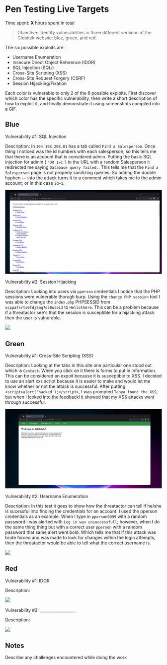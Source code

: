 # Pen Testing Live Targets

Time spent: **X** hours spent in total

> Objective: Identify vulnerabilities in three different versions of the Globitek website: blue, green, and red.

The six possible exploits are:

* Username Enumeration
* Insecure Direct Object Reference (IDOR)
* SQL Injection (SQLi)
* Cross-Site Scripting (XSS)
* Cross-Site Request Forgery (CSRF)
* Session Hijacking/Fixation

Each color is vulnerable to only 2 of the 6 possible exploits. First discover which color has the specific vulnerability, then write a short description of how to exploit it, and finally demonstrate it using screenshots compiled into a GIF.

## Blue

Vulnerability #1: SQL Injection

Description:
In ` 104.198.208.81 ` has a tab called ` Find a Salesperson `. Once thing I noticed was the id numbers with each salesperson, so this tells me that there is an account that is considered admin. Putting the basic SQL injection for admin ( ` 'OR 1=1' `) in the URL with a random Salesperson it redirected me saying ` Database query failed. `. This tells me that the ` Find a Salesperson ` page is not properly sanitizing queries. So adding the double hyphen ` -- ` into the attack turns it to a comment which takes me to the admin account; or in this case `id=1`. 

<img src="SQL.gif">


Vulnerability #2: Session Hijacking

Description:
Looking into users via ` pperson ` credentials I notice that the PHP sessions were vulnerable thorugh burp. Using the  `change PHP session` tool I was able to change the ` index.php ` PHPSESSID from ` ocppafsrts0fdj5mq7d50uloi3 ` to ` Hellothere `. This can be a problem because if a threatactor see's that the session is susceptible for a hijacking attack then the user is vulnerable. 

<img src="Session.gif">


## Green

Vulnerability #1: Cross-Site Scripting (XSS)

Description:
Looking at the tabs in this site one particular one stood out which is ` Contact `. When you click on it there is forms to put in information. This can be considered an expoit because it is susceptible to XSS. I decided to use an alert xxs script because it is easier to make and would let me know whether or not the attack is successful. After putting ` <script>alert('hacked');</script> `, I was prompted ` Tanya found the XSS `, but when I looked into the feedbackl it showed that my XSS attacks went through successful.

<img src="XSS.gif">


Vulnerability #2: Username Enumeration

Description:
In this test it goes to show how the threatactor can tell if he/she is sucessful into finding the credentials for an account. I used the pperson credentials as an example. When I type in `pperson9999` with a random password I was alerted with `Log in was unsuccessfull`; however, when I do the same thing thing but with a correct user `pperson` with a random password that same alert went bold. Which tells me that if this attack was brute forced and was made to look for changes within the login attempts, then the threatactor would be able to tell what the correct username is. 

<img src=".gif">

## Red

Vulnerability #1: IDOR

Description:

<img src=".gif">


Vulnerability #2: __________________

Description:

<img src=".gif">

## Notes

Describe any challenges encountered while doing the work
